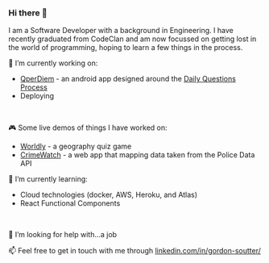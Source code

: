 ### Hi there 👋

I am a Software Developer with a background in Engineering. I have recently graduated from CodeClan and am now focussed on getting lost in the world of programming,  hoping to learn a few things in the process.
<br/>


🔭  I’m currently working on:
- [QperDiem](https://github.com/GSoutter/android_QperDiem) - an android app designed around the [Daily Questions Process](https://www.marshallgoldsmith.com/articles/questions-that-make-a-difference-the-daily-question-process)
- Deploying
<br/>


🎮 Some live demos of things I have worked on:
- [Worldly](https://worldly-geo-quiz.herokuapp.com/) - a geography quiz game
- [CrimeWatch](https://crime-watch-police-data.herokuapp.com/) - a web app that mapping data taken from the Police Data API  

🌱 I’m currently learning: 
- Cloud technologies (docker, AWS, Heroku, and Atlas)
- React Functional Components
<br/>


🤔 I’m looking for help with...a job

📫 Feel free to get in touch with me through [linkedin.com/in/gordon-soutter/](https://www.linkedin.com/in/gordon-soutter/)


<!--
**GSoutter/GSoutter** is a ✨ _special_ ✨ repository because its `README.md` (this file) appears on your GitHub profile.

Here are some ideas to get you started:

🔭 I’m currently working on 

- 🌱 I’m currently learning 
- 👯 I’m looking to collaborate on ...
- 🤔 I’m looking for help with a job...
- 💬 Ask me about ...
- 😄 Pronouns: ...
- ⚡ Fun fact: ...
-->
